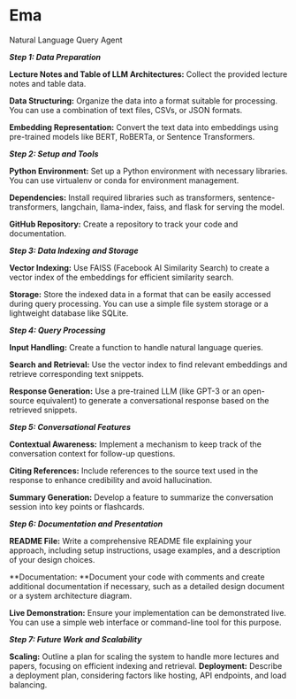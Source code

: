 # Ema
Natural Language Query Agent 

_**Step 1: Data Preparation**_

**Lecture Notes and Table of LLM Architectures:** Collect the provided lecture notes and table data.

**Data Structuring:** Organize the data into a format suitable for processing. You can use a combination of text files, CSVs, or JSON formats.

**Embedding Representation:** Convert the text data into embeddings using pre-trained models like BERT, RoBERTa, or Sentence Transformers.

_**Step 2: Setup and Tools**_

**Python Environment:** Set up a Python environment with necessary libraries. You can use virtualenv or conda for environment management.

**Dependencies:** Install required libraries such as transformers, sentence-transformers, langchain, llama-index, faiss, and flask for serving the model.

**GitHub Repository:** Create a repository to track your code and documentation.

_**Step 3: Data Indexing and Storage**_

**Vector Indexing:** Use FAISS (Facebook AI Similarity Search) to create a vector index of the embeddings for efficient similarity search.

**Storage:** Store the indexed data in a format that can be easily accessed during query processing. You can use a simple file system storage or a lightweight database like SQLite.

_**Step 4: Query Processing**_

**Input Handling:** Create a function to handle natural language queries.

**Search and Retrieval:** Use the vector index to find relevant embeddings and retrieve corresponding text snippets.

**Response Generation:** Use a pre-trained LLM (like GPT-3 or an open-source equivalent) to generate a conversational response based on the retrieved snippets.

_**Step 5: Conversational Features**_

**Contextual Awareness:** Implement a mechanism to keep track of the conversation context for follow-up questions.

**Citing References:** Include references to the source text used in the response to enhance credibility and avoid hallucination.

**Summary Generation:** Develop a feature to summarize the conversation session into key points or flashcards.

_**Step 6: Documentation and Presentation**_

**README File:** Write a comprehensive README file explaining your approach, including setup instructions, usage examples, and a description of your design choices.

**Documentation: **Document your code with comments and create additional documentation if necessary, such as a detailed design document or a system architecture diagram.

**Live Demonstration:** Ensure your implementation can be demonstrated live. You can use a simple web interface or command-line tool for this purpose.

_**Step 7: Future Work and Scalability**_

**Scaling:** Outline a plan for scaling the system to handle more lectures and papers, focusing on efficient indexing and retrieval.
**Deployment:** Describe a deployment plan, considering factors like hosting, API endpoints, and load balancing.
